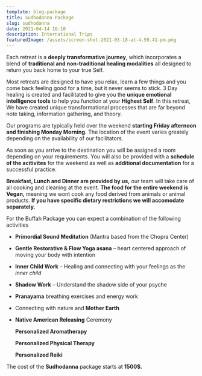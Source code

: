 ```yaml
---
template: blog-package
title: Sudhodanna Package
slug: sudhodanna
date: 2021-04-14 16:10
description: International Trips
featuredImage: /assets/screen-shot-2021-03-18-at-4.59.41-pm.png
---
```

Each retreat is a **deeply transformative journey**, which incorporates a blend of **traditional and non-traditional healing modalities** all designed to return you back home to your true Self.

Most retreats are designed to have you relax, learn a few things and you come back feeling good for a time, but it never seems to stick. 3 Day healing is created and facilitated to give you the **unique emotional intelligence tools** to help you function at your **Highest Self**. In this retreat, We have created unique transformational processes that are far beyond note taking, information gathering, and theory.

Our programs are typically held over the weekend **starting Friday afternoon and finishing Monday Morning.** The location of the event varies greately depending on the availability of our facilitators.

As soon as you arrive to the destination you will be assigned a room depending on your requirements. You will also be provided with a **schedule of the acitivites** for the weekend as well as **additional documentation** for a successful practice.

**Breakfast, Lunch and Dinner are provided by us,** our team will take care of all cooking and cleaning at the event. **The food for the entire weekend is Vegan,** meaning we wont cook any food derived from animals or animal products. **If you have specific dietary restrictions we will accomodate separately.**

For the Buffah Package you can expect a combination of the following activities

* **Primordial Sound Meditation** (Mantra based from the Chopra Center)
* **Gentle Restorative & Flow Yoga asana** – heart centered approach of moving your body with intention
* **Inner Child Work** – Healing and connecting with your feelings as the *inner child*
* **Shadow Work** – Understand the shadow side of your psyche
* **Pranayama** breathing exercises and energy work
* Connecting with nature and **Mother Earth**
* **Native American Releasing** Ceremony

  **Personalized Aromatherapy**

  **Personalized Physical Therapy** 

  **Personalized Reiki**

The cost of the **Sudhodanna** package starts at **1500$.**